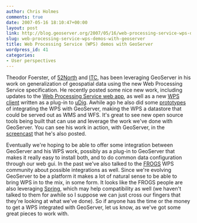 ```yaml
---
author: Chris Holmes
comments: true
date: 2007-05-16 18:10:47+00:00
layout: post
link: http://blog.geoserver.org/2007/05/16/web-processing-service-wps-demos-with-geoserver/
slug: web-processing-service-wps-demos-with-geoserver
title: Web Processing Service (WPS) demos with GeoServer
wordpress_id: 41
categories:
- User perspectives
---
```


Theodor Foerster, of [52North](http://52north.org) and [ITC](http://www.itc.nl/), has been leveraging GeoServer in his work on generalization of geospatial data using the new Web Processing Service specification.  He recently posted some nice new work, including updates to the [Web Processing Service web app](http://incubator.52north.org/twiki/bin/view/Processing/52nWebProcessingService), as well as a new [WPS client](http://incubator.52north.org/twiki/bin/view/Processing/52nUdigWPSClient) written as a plug-in to [uDig](http://udig.refractions.net).   Awhile ago he also did some [prototypes](https://incubator.52north.org/twiki/bin/view/Processing/52nWebProcessingServiceInGeoserver) of integrating the WPS with GeoServer, making the WPS a datastore that could be served out as WMS and WFS.   It's great to see new open source tools being built that can use and leverage the work we've done with GeoServer.  You can see his work in action, with GeoServer, in the [screencast](http://52north.org/index.php?option=com_projects&task=showProject&id=21&Itemid=127#demos) that he's also posted.

Eventually we're hoping to be able to offer some integration between GeoServer and his WPS work, possibly as a plug-in to GeoServer that makes it really easy to install both, and to do common data configuration through our web gui.  In the past we've also talked to the [FROGS](http://frogs.tigris.org/) WPS community about possible integrations as well.  Since we're evolving GeoServer to be a platform it makes a lot of natural sense to be able to bring WPS in to the mix, in some form.  It looks like the FROGS people are also leveraging [Spring](http://springframework.org), which may help compatibility as well (we haven't talked to them for awhile so I suppose we can just cross our fingers that they're looking at what we've done).  So if anyone has the time or the money to get a WPS integrated with GeoServer, let us know, as we've got some great pieces to work with.
